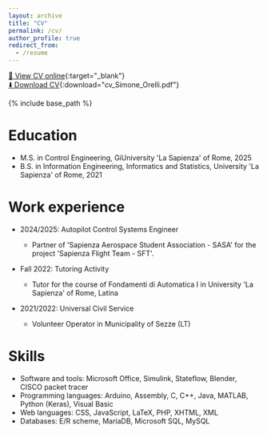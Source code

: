 ```yaml
---
layout: archive
title: "CV"
permalink: /cv/
author_profile: true
redirect_from:
  - /resume
---
```


[📄 View CV online](https://Messi-Orion10/s_orion10.github.io/files/curriculum.pdf){:target="_blank"}  
[⬇️ Download CV](https://Messi-Orion10/s_orion10.github.io/files/curriculum.pdf){:download="cv_Simone_Orelli.pdf"}


{% include base_path %}

Education
======
* M.S. in Control Engineering, GiUniversity 'La Sapienza' of Rome, 2025
* B.S. in Information Engineering, Informatics and Statistics, University 'La Sapienza' of Rome, 2021

Work experience
======
* 2024/2025: Autopilot Control Systems Engineer
  * Partner of 'Sapienza Aerospace Student Association - SASA' for the project 'Sapienza Flight Team - SFT'.

* Fall 2022: Tutoring Activity
  * Tutor for the course of Fondamenti di Automatica I in University 'La Sapienza' of Rome, Latina

* 2021/2022: Universal Civil Service
  * Volunteer Operator in Municipality of Sezze (LT)
  
Skills
======
* Software and tools: Microsoft Office, Simulink, Stateflow, Blender, CISCO packet tracer
* Programming languages: Arduino, Assembly, C, C++, Java, MATLAB, Python (Keras), Visual Basic
* Web languages: CSS, JavaScript, LaTeX, PHP, XHTML, XML
* Databases: E/R scheme, MariaDB, Microsoft SQL, MySQL
  
